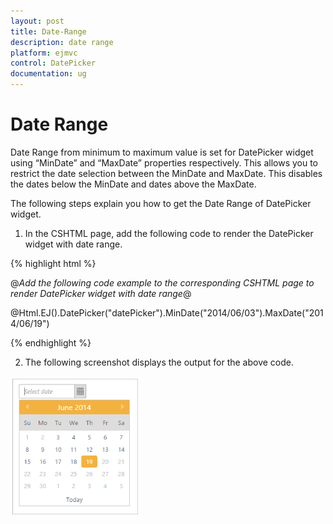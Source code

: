 ```yaml
---
layout: post
title: Date-Range
description: date range
platform: ejmvc
control: DatePicker
documentation: ug
---
```


# Date Range

Date Range from minimum to maximum value is set for DatePicker widget using “MinDate” and “MaxDate” properties respectively. This allows you to restrict the date selection between the MinDate and MaxDate. This disables the dates below the MinDate and dates above the MaxDate.

The following steps explain you how to get the Date Range of DatePicker widget.

1. In the CSHTML page, add the following code to render the DatePicker widget with date range.


{% highlight html %}

@*Add the following code example to the corresponding CSHTML page to render DatePicker widget with date range*@

@Html.EJ().DatePicker("datePicker").MinDate("2014/06/03").MaxDate("2014/06/19")

{% endhighlight %}

2.  The following screenshot displays the output for the above code.

![](Date-Range_images/Date-Range_img1.png)

